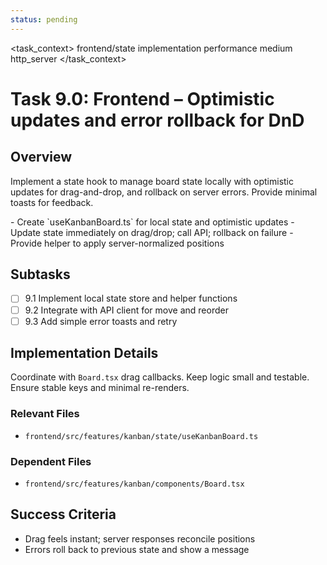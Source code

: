 ```yaml
---
status: pending
---
```


<task_context>
<domain>frontend/state</domain>
<type>implementation</type>
<scope>performance</scope>
<complexity>medium</complexity>
<dependencies>http_server</dependencies>
</task_context>

# Task 9.0: Frontend – Optimistic updates and error rollback for DnD

## Overview

Implement a state hook to manage board state locally with optimistic updates for drag-and-drop, and rollback on server errors. Provide minimal toasts for feedback.

<requirements>
- Create `useKanbanBoard.ts` for local state and optimistic updates
- Update state immediately on drag/drop; call API; rollback on failure
- Provide helper to apply server-normalized positions
</requirements>

## Subtasks

- [ ] 9.1 Implement local state store and helper functions
- [ ] 9.2 Integrate with API client for move and reorder
- [ ] 9.3 Add simple error toasts and retry

## Implementation Details

Coordinate with `Board.tsx` drag callbacks. Keep logic small and testable. Ensure stable keys and minimal re-renders.

### Relevant Files

- `frontend/src/features/kanban/state/useKanbanBoard.ts`

### Dependent Files

- `frontend/src/features/kanban/components/Board.tsx`

## Success Criteria

- Drag feels instant; server responses reconcile positions
- Errors roll back to previous state and show a message


